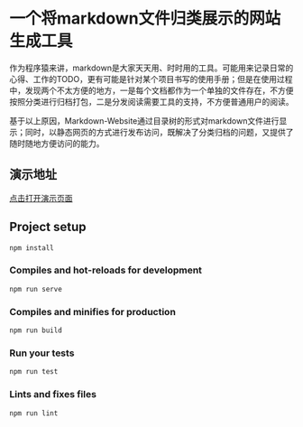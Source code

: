 # 一个将markdown文件归类展示的网站生成工具
作为程序猿来讲，markdown是大家天天用、时时用的工具。可能用来记录日常的心得、工作的TODO，更有可能是针对某个项目书写的使用手册；但是在使用过程中，发现两个不太方便的地方，一是每个文档都作为一个单独的文件存在，不方便按照分类进行归档打包，二是分发阅读需要工具的支持，不方便普通用户的阅读。

基于以上原因，Markdown-Website通过目录树的形式对markdown文件进行显示；同时，以静态网页的方式进行发布访问，既解决了分类归档的问题，又提供了随时随地方便访问的能力。




## 演示地址
<a href="https://softwaiter.github.io/markdown-website/#" target="_blank">点击打开演示页面</a>





## Project setup
```
npm install
```

### Compiles and hot-reloads for development
```
npm run serve
```

### Compiles and minifies for production
```
npm run build
```

### Run your tests
```
npm run test
```

### Lints and fixes files
```
npm run lint
```
